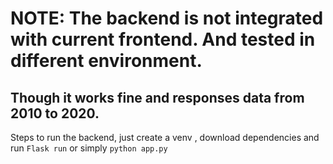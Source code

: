 # NOTE: The backend is not integrated with current frontend. And tested in different environment.

## Though it works fine and responses data from 2010 to 2020.

Steps to run the backend,
just create a venv , download dependencies and run `Flask run` or simply `python app.py`
